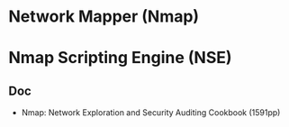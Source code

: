 # Network Mapper (Nmap)

# Nmap Scripting Engine (NSE)

## Doc
* Nmap: Network Exploration and Security Auditing Cookbook (1591pp)

